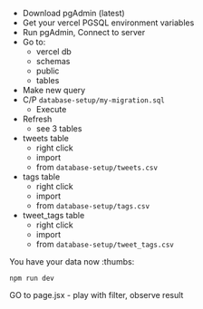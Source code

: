 - Download pgAdmin (latest)
- Get your vercel PGSQL environment variables
- Run pgAdmin, Connect to server
- Go to:
  - vercel db
  - schemas
  - public
  - tables
- Make new query
- C/P `database-setup/my-migration.sql`
  - Execute
- Refresh
  - see 3 tables
- tweets table
  - right click
  - import
  - from `database-setup/tweets.csv`
- tags table
  - right click
  - import
  - from `database-setup/tags.csv`
- tweet_tags table
  - right click
  - import
  - from `database-setup/tweet_tags.csv`

You have your data now :thumbs:

`npm run dev`

GO to page.jsx - play with filter, observe result

